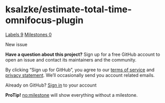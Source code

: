 # ksalzke/estimate-total-time-omnifocus-plugin

 [Labels 9](ksalzke-estimate-total-time-omnifocus-plugin-12.md) [Milestones 0](ksalzke-estimate-total-time-omnifocus-plugin-13.md)

 New issue

 **Have a question about this project?** Sign up for a free GitHub account to open an issue and contact its maintainers and the community.

By clicking “Sign up for GitHub”, you agree to our [terms of service](https://docs.github.com/terms) and [privacy statement](https://docs.github.com/privacy). We’ll occasionally send you account related emails.

 Already on GitHub? [Sign in](https://github.com/login?return_to=%2Fksalzke%2Festimate-total-time-omnifocus-plugin%2Fissues%2Fnew) to your account

**ProTip!** [no:milestone](https://github.com/ksalzke/estimate-total-time-omnifocus-plugin/issues?q=is%3Aissue+is%3Aclosed+no%3Amilestone) will show everything without a milestone.

